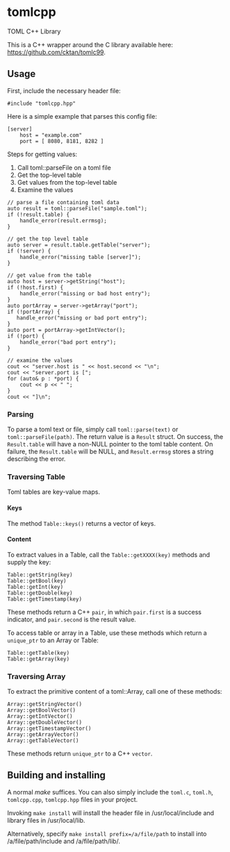 # tomlcpp
TOML C++ Library

This is a C++ wrapper around the C library available here: https://github.com/cktan/tomlc99.

## Usage

First, include the necessary header file:

```
#include "tomlcpp.hpp"
```

Here is a simple example that parses this config file:

```
[server]
	host = "example.com"
	port = [ 8080, 8181, 8282 ]
```

Steps for getting values:

1. Call toml::parseFile on a toml file
2. Get the top-level table
3. Get values from the top-level table
4. Examine the values

```
// parse a file containing toml data
auto result = toml::parseFile("sample.toml");
if (!result.table) {
    handle_error(result.errmsg);
}

// get the top level table
auto server = result.table.getTable("server");
if (!server) {
    handle_error("missing table [server]");
}

// get value from the table
auto host = server->getString("host");
if (!host.first) {
    handle_error("missing or bad host entry");
}
auto portArray = server->getArray("port");
if (!portArray) {
   handle_error("missing or bad port entry");
}
auto port = portArray->getIntVector();
if (!port) {
    handle_error("bad port entry");
}

// examine the values
cout << "server.host is " << host.second << "\n";
cout << "server.port is [";
for (auto& p : *port) {
    cout << p << " ";
}
cout << "]\n";
```

### Parsing

To parse a toml text or file, simply call `toml::parse(text)` or `toml::parseFile(path)`. 
The return value is a `Result` struct. On success, the `Result.table` will have a non-NULL 
pointer to the toml table content. On failure, the `Result.table` will be NULL, and `Result.errmsg` 
stores a string describing the error.

### Traversing Table

Toml tables are key-value maps. 

#### Keys

The method `Table::keys()` returns a vector of keys.

#### Content

To extract values in a Table, call the `Table::getXXXX(key)` methods and supply the key:

```
Table::getString(key)
Table::getBool(key)
Table::getInt(key)
Table::getDouble(key)
Table::getTimestamp(key)
```

These methods return a C++ `pair`, in which `pair.first` is a success indicator, and `pair.second` is the result value.

To access table or array in a Table, use these methods which return a `unique_ptr` to an Array or Table:

```
Table::getTable(key)
Table::getArray(key)
```

### Traversing Array

To extract the primitive content of a toml::Array, call one of these methods:

```
Array::getStringVector()
Array::getBoolVector()
Array::getIntVector()
Array::getDoubleVector()
Array::getTimestampVector()
Array::getArrayVector()
Array::getTableVector()
```

These methods return `unique_ptr` to a C++ `vector`.

## Building and installing

A normal *make* suffices. You can also simply include the
`toml.c`, `toml.h`, `tomlcpp.cpp`, `tomlcpp.hpp` files in your project.

Invoking `make install` will install the header file in
/usr/local/include and library files in /usr/local/lib.

Alternatively, specify `make install prefix=/a/file/path` to install into
/a/file/path/include and /a/file/path/lib/.
